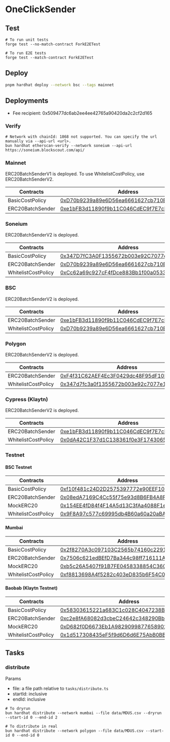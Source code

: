 # OneClickSender

## Test
```shell
# To run unit tests
forge test --no-match-contract ForkE2ETest

# To run E2E tests
forge test --match-contract ForkE2ETest
```

## Deploy
```sh
pnpm hardhat deploy --network bsc --tags mainnet
```

## Deployments

- Fee recipient: 0x509477dc6ab2ee4ee42765a90420da2c2cf2d165

### Verify
```shell
# Network with chainId: 1868 not supported. You can specify the url manually via --api-url <url>.
bun hardhat etherscan-verify --network soneium --api-url https://soneium.blockscout.com/api/
```

### Mainnet
ERC20BatchSenderV1 is deployed. To use WhitelistCostPolicy, use ERC20BatchSenderV2.

| Contracts        | Address                                                                                                               |
|------------------|-----------------------------------------------------------------------------------------------------------------------|
| BasicCostPolicy  | [0xD70b9239a89e6D56ea6661627cb710B98FF100DA](https://etherscan.io/address/0xD70b9239a89e6D56ea6661627cb710B98FF100DA) |
| ERC20BatchSender | [0xe1bFB3d11890f9b11C046CdEC9f7E7cD7D472238](https://etherscan.io/address/0xe1bFB3d11890f9b11C046CdEC9f7E7cD7D472238) |

### Soneium
ERC20BatchSenderV2 is deployed.

| Contracts           | Address                                                                                                                         |
|---------------------|---------------------------------------------------------------------------------------------------------------------------------|
| BasicCostPolicy     | [0x347D7fC3A0F1355672b003e92C7077e1FF1D3067](https://soneium.blockscout.com/address/0x347D7fC3A0F1355672b003e92C7077e1FF1D3067) |
| ERC20BatchSender    | [0xD70b9239a89e6D56ea6661627cb710B98FF100DA](https://soneium.blockscout.com/address/0xD70b9239a89e6D56ea6661627cb710B98FF100DA) |
| WhitelistCostPolicy | [0xCc62a69c927cF4fDce883Bb1f00a0533f29cd104](https://soneium.blockscout.com/address/0xCc62a69c927cF4fDce883Bb1f00a0533f29cd104) |


### BSC
ERC20BatchSenderV2 is deployed.

| Contracts           | Address                                                                                                              |
|---------------------|----------------------------------------------------------------------------------------------------------------------|
| ERC20BatchSender    | [0xe1bFB3d11890f9b11C046CdEC9f7E7cD7D472238](https://bscscan.com/address/0xe1bFB3d11890f9b11C046CdEC9f7E7cD7D472238) |
| WhitelistCostPolicy | [0xD70b9239a89e6D56ea6661627cb710B98FF100DA](https://bscscan.com/address/0xD70b9239a89e6D56ea6661627cb710B98FF100DA) |


### Polygon
ERC20BatchSenderV2 is deployed.

| Contracts           | Address                                                                                                                  |
|---------------------|--------------------------------------------------------------------------------------------------------------------------|
| ERC20BatchSender    | [0xF4f31C62AEF4Ec3F0429dc48F95dF10B1146F7D0](https://polygonscan.com/address/0xF4f31C62AEF4Ec3F0429dc48F95dF10B1146F7D0) |
| WhitelistCostPolicy | [0x347d7fc3a0f1355672b003e92c7077e1ff1d3067](https://polygonscan.com/address/0x347d7fc3a0f1355672b003e92c7077e1ff1d3067) |

### Cypress (Klaytn)
ERC20BatchSenderV2 is deployed.

| Contracts           | Address                                                                                                                  |
|---------------------|--------------------------------------------------------------------------------------------------------------------------|
| ERC20BatchSender    | [0xe1bFB3d11890f9b11C046CdEC9f7E7cD7D472238](https://klaytnscope.com/account/0xe1bFB3d11890f9b11C046CdEC9f7E7cD7D472238) |
| WhitelistCostPolicy | [0x0dA42C1F37d1C138361f0e3F1743065dC0399975](https://klaytnscope.com/account/0x0dA42C1F37d1C138361f0e3F1743065dC0399975) |


### Testnet
#### BSC Testnet

| Contracts           | Address                                                                                                                      |
|---------------------|------------------------------------------------------------------------------------------------------------------------------|
| BasicCostPolicy     | [0xf10f481c24D2D2575397772e90EEF10637e66d61](https://testnet.bscscan.com/address/0xf10f481c24D2D2575397772e90EEF10637e66d61) |
| ERC20BatchSender    | [0x08edA7169C4Cc55f75e93d8B6FB4A8F2C4FC8FeF](https://testnet.bscscan.com/address/0x08edA7169C4Cc55f75e93d8B6FB4A8F2C4FC8FeF) |
| MockERC20           | [0x154EE4fD84f4F14A5d13C3fAa4088F1eCf81a5Da](https://testnet.bscscan.com/address/0x154EE4fD84f4F14A5d13C3fAa4088F1eCf81a5Da) |
| WhitelistCostPolicy | [0x9F8A97c577c69995db4B60a60a20aBA45dE6403e](https://testnet.bscscan.com/address/0x9F8A97c577c69995db4B60a60a20aBA45dE6403e) |

#### Mumbai

| Contracts           | Address                                                                                                                         |
|---------------------|---------------------------------------------------------------------------------------------------------------------------------|
| BasicCostPolicy     | [0x2f8270A3c097103C2565b74160c22917f6173Ae9](https://mumbai.polygonscan.com/address/0x2f8270A3c097103C2565b74160c22917f6173Ae9) |
| ERC20BatchSender    | [0x7506c621edBEfD7Ba344c98ff716111AaE3EA226](https://mumbai.polygonscan.com/address/0x7506c621edBEfD7Ba344c98ff716111AaE3EA226) |
| MockERC20           | [0xb5c26A5407f91B7FE0458338854C3604099593a5](https://mumbai.polygonscan.com/address/0xb5c26A5407f91B7FE0458338854C3604099593a5) |
| WhitelistCostPolicy | [0xf8813698A4f5282c403eD835b6F54C05F51C7649](https://mumbai.polygonscan.com/address/0xf8813698A4f5282c403eD835b6F54C05F51C7649) |

#### Baobab (Klaytn Testnet)

| Contracts           | Address                                                                                                                         |
|---------------------|---------------------------------------------------------------------------------------------------------------------------------|
| BasicCostPolicy     | [0x58303615221a683C1c028C4047238B3aCDD97d9e](https://baobab.klaytnscope.com/account/0x58303615221a683C1c028C4047238B3aCDD97d9e) |
| ERC20BatchSender    | [0xc2e8fA68082d3cbeC24642c348290Bb595133C2C](https://baobab.klaytnscope.com/account/0xc2e8fA68082d3cbeC24642c348290Bb595133C2C) |
| MockERC20           | [0xD682f0D6673Eb1A9829099877658902EFe5e90EE](https://baobab.klaytnscope.com/account/0xD682f0D6673Eb1A9829099877658902EFe5e90EE) |
| WhitelistCostPolicy | [0x1d517308435eF5f9d6D6d6E75AbB0BBbda017A2D](https://baobab.klaytnscope.com/account/0x1d517308435eF5f9d6D6d6E75AbB0BBbda017A2D) |


## Tasks

### distribute

Params
- file: a file path relative to `tasks/distribute.ts`
- startId: inclusive
- endId: inclusive

```shell
# To dryrun
bun hardhat distribute --network mumbai --file data/MDUS.csv --dryrun --start-id 0 --end-id 2

# To distribute in real
bun hardhat distribute --network polygon --file data/MDUS.csv --start-id 0 --end-id 0
```
